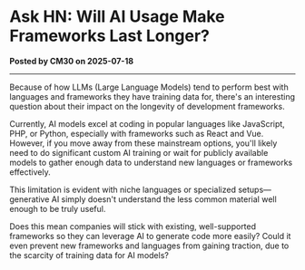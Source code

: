 # Ask HN: Will AI Usage Make Frameworks Last Longer?

**Posted by CM30 on 2025-07-18**

---

Because of how LLMs (Large Language Models) tend to perform best with languages and frameworks they have training data for, there's an interesting question about their impact on the longevity of development frameworks.

Currently, AI models excel at coding in popular languages like JavaScript, PHP, or Python, especially with frameworks such as React and Vue. However, if you move away from these mainstream options, you'll likely need to do significant custom AI training or wait for publicly available models to gather enough data to understand new languages or frameworks effectively.

This limitation is evident with niche languages or specialized setups—generative AI simply doesn't understand the less common material well enough to be truly useful.

Does this mean companies will stick with existing, well-supported frameworks so they can leverage AI to generate code more easily? Could it even prevent new frameworks and languages from gaining traction, due to the scarcity of training data for AI models?